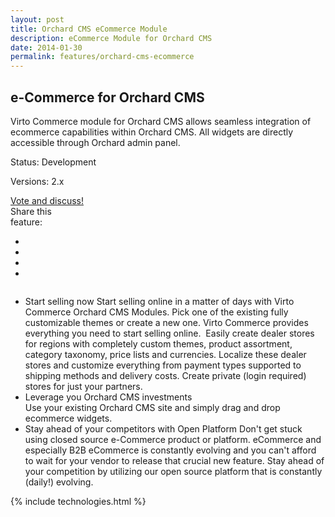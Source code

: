 ```yaml
---
layout: post
title: Orchard CMS eCommerce Module
description: eCommerce Module for Orchard CMS
date: 2014-01-30
permalink: features/orchard-cms-ecommerce
---
```

<article role="main" class="main">
	<div class="features">
		<div class="responsive">
			<h2 class="title">e-Commerce for Orchard CMS</h2>
		</div>
		<div class="features-content clearfix">
			<div class="responsive">
                <div class="feature-descr">
                    Virto Commerce module for Orchard CMS allows seamless integration of ecommerce capabilities within Orchard CMS. All widgets are directly accessible 
					through Orchard admin panel.
				</div>
			</div>
		</div>
		<div class="features-meta clearfix">
			<div class="responsive">
				<div class="column">
					<div class="feature-info">
						<p>Status: Development</p>
						<p>Versions: 2.x</p>
					</div>
                    <a class="button white large" href="http://help.virtocommerce.com/support/discussions/topics/4000321467" target="_blank">Vote and discuss!</a>
				</div>
				<div class="column">
					<div class="feauture-soc">
						<span class="feauture-soc_name">Share this <br>feature:</span>
						<ul class="list __inline __socials">
                            <li class="list-item">
                                <a target="_blank" href="http://twitter.com/share?url=http://virtocommerce.com/features/orchard-cms-ecommerce"></a>
                            </li>
                            <li class="list-item fb">
                                <a target="_blank" href="//www.facebook.com/sharer.php?u=http://virtocommerce.com/features/orchard-cms-ecommerce"></a>
                            </li>
							<li class="list-item plus">
                                <a target="_blank" href="http://plus.google.com/share?url=http://virtocommerce.com/features/orchard-cms-ecommerce"></a>
							</li>
							<li class="list-item ln">
								<a target="_blank" href="http://www.linkedin.com/company/virtoway/virto-commerce-788516/product?trk=biz_product"></a>
							</li>
						</ul>
					</div>
				</div>
			</div>
		</div>
		<div class="features-list __responsive">
			<ul class="list">
				<li class="list-item">
					<span class="title">Start selling now</span>
					<span class="descr">
						Start selling online in a matter of days with Virto Commerce Orchard CMS Modules. Pick one of the existing fully customizable themes or create a new one. Virto Commerce provides everything you need to start selling online.
					</span>
                    <img alt="" src="/assets/images/dynamics/feature3.png">
					<span class="descr">
						Easily create dealer stores for regions with completely custom themes, product assortment, category taxonomy, price lists and currencies. Localize these dealer stores and customize everything from payment types supported to shipping methods and delivery costs.
					</span>
					<span class="descr">
                        Create private (login required) stores for just your partners.
					</span>
				</li>
				<li class="list-item">
					<div class="title">Leverage you Orchard CMS investments</div>
					<span class="descr">
						Use your existing Orchard CMS site and simply drag and drop ecommerce widgets.
					</span>
				</li>
                <li class="list-item">
                    <span class="title">Stay ahead of your competitors with Open Platform</span>
                    <span class="descr">
                        Don't get stuck using closed source e-Commerce product or platform. eCommerce and especially B2B eCommerce is constantly evolving and you can't afford to wait for your vendor to release that crucial new feature. Stay ahead of your competition by utilizing our open source platform that is constantly (daily!) evolving.
                    </span>
                </li>
			</ul>
		</div>
	</div>
	{% include technologies.html %}
</article>
